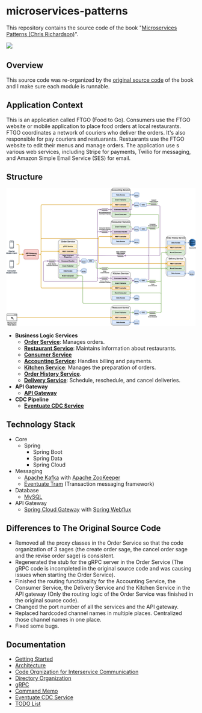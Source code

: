 # microservices-patterns

This repository contains the source code of the book "[Microservices Patterns (Chris Richardson)](https://www.manning.com/books/microservices-patterns)".

![](https://github.com/wuyichen24/microservices-patterns/blob/master/readme/pics/Richardson-MP-HI.png)

## Overview
This source code was re-organized by the [original source code](https://github.com/microservices-patterns/ftgo-application) of the book and I make sure each module is runnable.

## Application Context
This is an application called FTGO (Food to Go). Consumers use the FTGO website or mobile application to place food orders at local restaurants. FTGO coordinates a network of couriers who deliver the orders. It's also responsible for pay couriers and restuarants. Restuarants use the FTGO website to edit their menus and manage orders. The application use s various web services, including Stripe for payments, Twilio for messaging, and Amazon Simple Email Service (SES) for email.

## Structure
![](docs/diagrams/architecture.png)
- **Business Logic Services**
   - [**Order Service**](docs/services/order_service.md): Manages orders.
   - [**Restaurant Service**](docs/services/restaurant_service.md): Maintains information about restaurants.
   - [**Consumer Service**](docs/services/consumer_service.md)
   - [**Accounting Service**](docs/services/accounting_service.md): Handles billing and payments.
   - [**Kitchen Service**](docs/services/kitchen_service.md): Manages the preparation of orders.
   - [**Order History Service**](docs/services/order_history_service.md).
   - [**Delivery Service**](docs/services/delivery_service.md): Schedule, reschedule, and cancel deliveries.
- **API Gateway**
   - [**API Gateway**](docs/services/api_gateway.md)
- **CDC Pipeline**
   - [**Eventuate CDC Service**](docs/services/eventuate_cdc_service.md)

## Technology Stack
- Core
   - Spring
      - Spring Boot
      - Spring Data
      - Spring Cloud
- Messaging
   - [Apache Kafka](https://kafka.apache.org/) with [Apache ZooKeeper](https://zookeeper.apache.org/)
   - [Eventuate Tram](https://eventuate.io/abouteventuatetram.html) (Transaction messaging framework)
- Database
   - [MySQL](https://www.mysql.com/)
- API Gateway
   - [Spring Cloud Gateway](https://spring.io/projects/spring-cloud-gateway) with [Spring Webflux](https://docs.spring.io/spring/docs/current/spring-framework-reference/web-reactive.html)

## Differences to The Original Source Code
- Removed all the proxy classes in the Order Service so that the code organization of 3 sages (the create order sage, the cancel order sage and the revise order sage) is consistent.
- Regenerated the stub for the gRPC server in the Order Service (The gRPC code is incompleted in the original source code and was causing issues when starting the Order Service).
- Finished the routing functionality for the Accounting Service, the Consumer Service, the Delivery Service and the Kitchen Service in the API gateway (Only the routing logic of the Order Service was finished in the original source code).
- Changed the port number of all the services and the API gateway.
- Replaced hardcoded channel names in multiple places. Centralized those channel names in one place.
- Fixed some bugs.

## Documentation
- [Getting Started](docs/getting_started.md)
- [Architecture](docs/architecture.md)
- [Code Orgnization for Interservice Communication](docs/code_orgnization_for_interservice_communication.md)
- [Directory Organization](docs/directory_organization.md)
- [gRPC](docs/grpc.md)
- [Command Memo](docs/command_memo.md)
- [Eventuate CDC Service](docs/services/eventuate_cdc_service.md)
- [TODO List](docs/todo.md)
